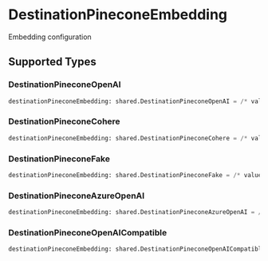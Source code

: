 # DestinationPineconeEmbedding

Embedding configuration


## Supported Types

### DestinationPineconeOpenAI

```python
destinationPineconeEmbedding: shared.DestinationPineconeOpenAI = /* values here */
```

### DestinationPineconeCohere

```python
destinationPineconeEmbedding: shared.DestinationPineconeCohere = /* values here */
```

### DestinationPineconeFake

```python
destinationPineconeEmbedding: shared.DestinationPineconeFake = /* values here */
```

### DestinationPineconeAzureOpenAI

```python
destinationPineconeEmbedding: shared.DestinationPineconeAzureOpenAI = /* values here */
```

### DestinationPineconeOpenAICompatible

```python
destinationPineconeEmbedding: shared.DestinationPineconeOpenAICompatible = /* values here */
```

